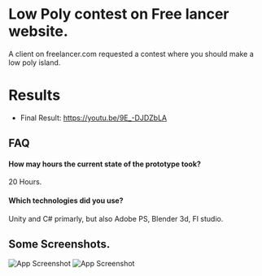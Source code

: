 
# Low Poly contest on Free lancer website.

A client on freelancer.com requested a contest where you should make a low poly island.

# Results

- Final Result: https://youtu.be/9E_-DJDZbLA


## FAQ

#### How may hours the current state of the prototype took?

20 Hours.

#### Which technologies did you use?

Unity and C# primarly, but also Adobe PS, Blender 3d, Fl studio.


## Some Screenshots.

![App Screenshot](https://github.com/MohamedNourSadek/Upwork_LaserWEBGL/blob/main/Screenshots/1.png)
![App Screenshot](https://github.com/MohamedNourSadek/Upwork_LaserWEBGL/blob/main/Screenshots/2.png)






